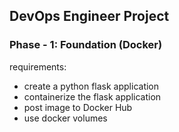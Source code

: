 <h2>DevOps Engineer Project</h2>
<h3>Phase - 1: Foundation (Docker)</h3>

requirements:
- create a python flask application
- containerize the flask application
- post image to Docker Hub
- use docker volumes